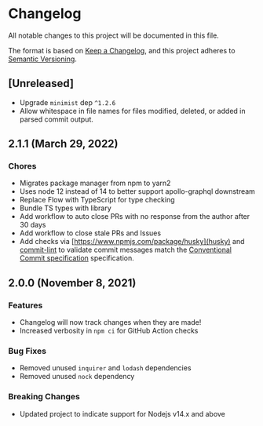 # Changelog

All notable changes to this project will be documented in this file.

The format is based on [Keep a Changelog](https://keepachangelog.com/en/1.0.0/),
and this project adheres to [Semantic Versioning](https://semver.org/spec/v2.0.0.html).

## [Unreleased]

- Upgrade `minimist` dep `^1.2.6`
- Allow whitespace in file names for files modified, deleted, or added in parsed commit output.

## 2.1.1 (March 29, 2022)

### Chores

- Migrates package manager from npm to yarn2
- Uses node 12 instead of 14 to better support apollo-graphql downstream
- Replace Flow with TypeScript for type checking
- Bundle TS types with library
- Add workflow to auto close PRs with no response from the author after 30 days
- Add workflow to close stale PRs and Issues
- Add checks via [https://www.npmjs.com/package/husky](husky) and [commit-lint](https://www.npmjs.com/package/@commitlint/cli) to validate commit messages match the [Conventional Commit specification](https://www.conventionalcommits.org/en/v1.0.0/) specification.

## 2.0.0 (November 8, 2021)

### Features

- Changelog will now track changes when they are made!
- Increased verbosity in `npm ci` for GitHub Action checks

### Bug Fixes

- Removed unused `inquirer` and `lodash` dependencies
- Removed unused `nock` dependency

### Breaking Changes

- Updated project to indicate support for Nodejs v14.x and above
